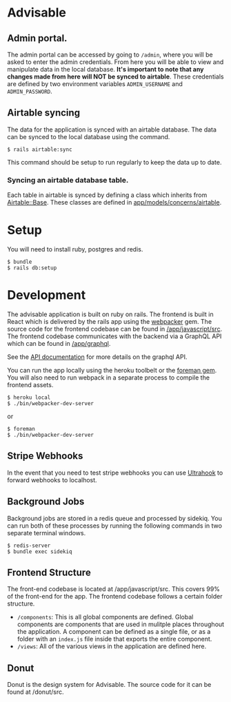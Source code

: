 # Advisable

## Admin portal.

The admin portal can be accessed by going to `/admin`, where you will be asked
to enter the admin credentials. From here you will be able to view and
manipulate data in the local database. **It's important to note that any changes
made from here will NOT be synced to airtable**. These credentials are defined
by two environment variables `ADMIN_USERNAME` and `ADMIN_PASSWORD`.

## Airtable syncing

The data for the application is synced with an airtable database. The data can
be synced to the local database using the command.

```
$ rails airtable:sync
```

This command should be setup to run regularly to keep the data up to date.

### Syncing an airtable database table.

Each table in airtable is synced by defining a class which inherits from [Airtable::Base](https://github.com/thomascullen/Advisable/tree/master/app/models/concerns/airtable/base.rb). These classes are defined in [app/models/concerns/airtable](https://github.com/thomascullen/Advisable/tree/master/app/models/concerns/airtable).

# Setup

You will need to install ruby, postgres and redis.

```
$ bundle
$ rails db:setup
```

# Development

The advisable application is built on ruby on rails. The frontend is built in
React which is delivered by the rails app using the [webpacker](https://github.com/rails/webpacker) gem. The source code for the frontend codebase can be found in [/app/javascript/src](app/javascript/src). The frontend codebase communicates with the backend via a GraphQL API which can be found in [/app/graphql](app/graphql).

See the [API documentation](docs/api.md) for more details on the graphql API.

You can run the app locally using the heroku toolbelt or the [foreman gem](https://github.com/ddollar/foreman). You will also need to run webpack in a separate process to compile the frontend assets.

```
$ heroku local
$ ./bin/webpacker-dev-server
```

or

```
$ foreman
$ ./bin/webpacker-dev-server
```

## Stripe Webhooks

In the event that you need to test stripe webhooks you can use [Ultrahook](http://www.ultrahook.com/) to forward webhooks to localhost.

## Background Jobs

Background jobs are stored in a redis queue and processed by sidekiq. You can
run both of these processes by running the following commands in two separate
terminal windows.

```
$ redis-server
$ bundle exec sidekiq
```

## Frontend Structure

The front-end codebase is located at /app/javascript/src. This covers 99% of the
front-end for the app. The frontend codebase follows a certain folder structure.

- `/components`: This is all global components are defined. Global components are components that are used in mulitple places throughout the application. A component can be defined as a single file, or as a folder with an `index.js` file inside that exports the entire component.
- `/views`: All of the various views in the application are defined here.

## Donut

Donut is the design system for Advisable. The source code for it can be found
at /donut/src.
